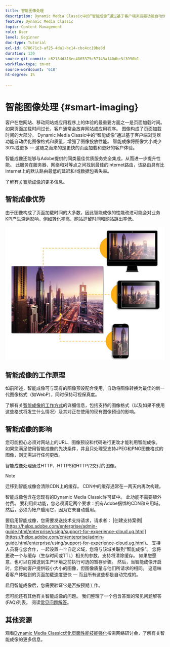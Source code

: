 ```yaml
---
title: 智能图像处理
description: Dynamic Media Classic中的“智能成像”通过基于客户端浏览器功能自动优化图像格式和质量，增强了图像投放性能。 它通过使用现有的图像预设来实现这一点。 详细了解智能成像，以及如何使用智能成像通过更快的页面加载提供更好的客户体验。
feature: Dynamic Media Classic
topic: Content Management
role: User
level: Beginner
doc-type: Tutorial
exl-id: 678671c3-af25-4da1-bc14-cbc4cc19be8d
duration: 130
source-git-commit: c6213dd318ec4865375c57143af40dbe3f3990b1
workflow-type: tm+mt
source-wordcount: '618'
ht-degree: 1%

---
```


# 智能图像处理 {#smart-imaging}

客户在您网站、移动网站或应用程序上的体验的最重要方面之一是页面加载时间。 如果页面加载时间过长，客户通常会放弃网站或应用程序。 图像构成了页面加载时间的大部分。 Dynamic Media Classic中的“智能成像”通过基于客户端浏览器功能自动优化图像格式和质量，增强了图像投放性能。 智能成像将图像大小减少30%或更多 — 这随之而来的是更快的页面加载和更好的客户体验。

智能成像还能够与Adobe提供的同类最佳优质服务完全集成，从而进一步提升性能。 此服务在服务器、网络和对等点之间找到最佳的Internet路由，该路由具有比Internet上的默认路由最低的延迟和/或数据包丢失率。

了解有关[智能成像](https://experienceleague.adobe.com/docs/experience-manager-65/assets/dynamic/imaging-faq.html)的更多信息。

## 智能成像优势

由于图像构成了页面加载时间的大多数，因此智能成像的性能改进可能会对业务KPI产生深远影响，例如转化率高、网站逗留时间和网站跳出率低。

![图像](assets/smart-imaging/smart-imaging-1.png)

## 智能成像的工作原理

如前所述，智能成像可与现有的图像预设配合使用，自动将图像转换为最佳的新一代图像格式（如WebP），同时保持可视保真度。

了解有关[智能成像的工作方式](https://experienceleague.adobe.com/docs/experience-manager-65/assets/dynamic/imaging-faq.html#how-does-smart-imaging-work)的详细信息，包括支持的图像格式（以及如果不使用这些格式将发生什么情况）及其对正在使用的现有图像预设的影响。

## 智能成像的影响

您可能担心必须对网站上的URL、图像预设和代码进行更改才能利用智能成像。 如果您满足使用智能成像的先决条件，并且只处理受支持JPEG和PNG图像格式的图像，则无需进行任何更改。

智能成像处理通过HTTP、HTTPS和HTTP/2交付的图像。

>[!NOTE]
>
>迁移到智能成像会清除CDN上的缓存。 CDN中的缓存通常在一两天内再次构建。

智能成像包含在您现有的Dynamic Media Classic许可证中。 此功能不需要额外付费。 要利用此功能，您必须满足两个要求：拥有Adobe捆绑的CDN和专用域。 然后，必须为帐户启用它，因为它未自动启用。

要启用智能成像，您需要发送技术支持请求，请求者： |创建支持案例| [https://helpx.adobe.com/enterprise/admin-guide.html/enterprise/using/support-for-experience-cloud.ug.html](https://helpx.adobe.com/cn/enterprise/admin-guide.html/enterprise/using/support-for-experience-cloud.ug.html)。 支持人员将与您合作，一起设置一个自定义域，您将与该域关联到“智能成像”。 您将更改一个与缓存（生存时间或TTL）相关的参数，支持将清除缓存。 如果您愿意，也可以在推送到生产环境之前执行可选的暂存步骤。 然后，当智能成像开启时，您将向客户提供较小大小的图像，但图像质量与他们所请求的相同。 这意味着客户体验到的页面加载速度更快 — 而且所有这些都是自动完成的。

启用智能成像后，您需要验证它是否按预期工作。

您可能还有其他有关智能成像的问题。 我们整理了一个包含答案的常见问题解答(FAQ)列表。 阅读[常见问题解答](https://experienceleague.adobe.com/docs/experience-manager-65/assets/dynamic/imaging-faq.html)。

## 其他资源

观看[Dynamic Media Classic优化页面性能技能强化](https://seminars.adobeconnect.com/pzc1gw0cihpv)按需网络研讨会，了解有关智能成像的更多信息。
